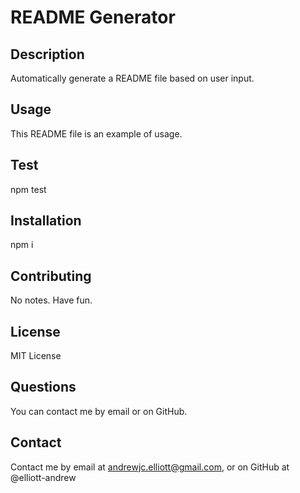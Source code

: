 # README Generator
  ## Description
  Automatically generate a README file based on user input.
  ## Usage
  This README file is an example of usage.
  ## Test
  npm test
  ## Installation
  npm i
  ## Contributing
  No notes. Have fun.
  ## License
  MIT License
  ## Questions
  You can contact me by email or on GitHub.
  ## Contact
  Contact me by email at andrewjc.elliott@gmail.com, or on GitHub at @elliott-andrew
  